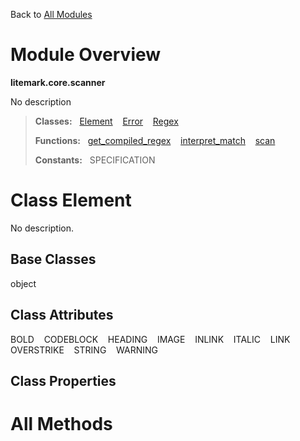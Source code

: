 Back to [All Modules](https://github.com/pyrustic/litemark/blob/master/docs/modules/README.md#readme)

# Module Overview

**litemark.core.scanner**
 
No description

> **Classes:** &nbsp; [Element](https://github.com/pyrustic/litemark/blob/master/docs/modules/content/litemark.core.scanner/content/classes/Element.md#class-element) &nbsp;&nbsp; [Error](https://github.com/pyrustic/litemark/blob/master/docs/modules/content/litemark.core.scanner/content/classes/Error.md#class-error) &nbsp;&nbsp; [Regex](https://github.com/pyrustic/litemark/blob/master/docs/modules/content/litemark.core.scanner/content/classes/Regex.md#class-regex)
>
> **Functions:** &nbsp; [get\_compiled\_regex](https://github.com/pyrustic/litemark/blob/master/docs/modules/content/litemark.core.scanner/content/functions.md#get_compiled_regex) &nbsp;&nbsp; [interpret\_match](https://github.com/pyrustic/litemark/blob/master/docs/modules/content/litemark.core.scanner/content/functions.md#interpret_match) &nbsp;&nbsp; [scan](https://github.com/pyrustic/litemark/blob/master/docs/modules/content/litemark.core.scanner/content/functions.md#scan)
>
> **Constants:** &nbsp; SPECIFICATION

# Class Element
No description.

## Base Classes
object

## Class Attributes
BOLD &nbsp;&nbsp; CODEBLOCK &nbsp;&nbsp; HEADING &nbsp;&nbsp; IMAGE &nbsp;&nbsp; INLINK &nbsp;&nbsp; ITALIC &nbsp;&nbsp; LINK &nbsp;&nbsp; OVERSTRIKE &nbsp;&nbsp; STRING &nbsp;&nbsp; WARNING

## Class Properties


# All Methods




